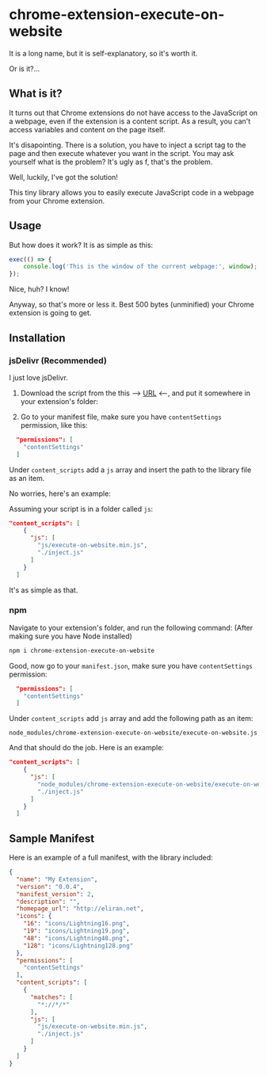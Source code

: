 # chrome-extension-execute-on-website

It is a long name, but it is self-explanatory, so it's worth it.

Or is it?...

## What is it?

It turns out that Chrome extensions do not have access to the JavaScript on a webpage, even if the extension is a content script. As a result, you can't access variables and content on the page itself.

It's disapointing. There is a solution, you have to inject a script tag to the page and then execute whatever you want in the script. You may ask yourself what is the problem? It's ugly as f, that's the problem.

Well, luckily, I've got the solution!

This tiny library allows you to easily execute JavaScript code in a webpage from your Chrome extension.

## Usage
But how does it work? It is as simple as this:

```javascript
exec(() => {
    console.log('This is the window of the current webpage:', window);
});
```

Nice, huh? I know!

Anyway, so that's more or less it. Best 500 bytes (unminified) your Chrome extension is going to get.

## Installation

### jsDelivr (Recommended)
I just love jsDelivr. 


1. Download the script from the this --> [URL](https://cdn.jsdelivr.net/npm/chrome-extension-execute-on-website/execute-on-website.min.js) <--, and put it somewhere in your extension's folder:


2. Go to your manifest file, make sure you have `contentSettings` permission, like this:
```json
  "permissions": [
    "contentSettings"
  ]
```

Under `content_scripts` add a `js` array and insert the path to the library file as an item.

No worries, here's an example:

Assuming your script is in a folder called `js`:

```json
"content_scripts": [
    {
      "js": [
        "js/execute-on-website.min.js",
        "./inject.js"
      ]
    }
  ]
```

It's as simple as that.

### npm

Navigate to your extension's folder, and run the following command: (After making sure you have Node installed)
```bash
npm i chrome-extension-execute-on-website
```
Good, now go to your `manifest.json`, make sure you have `contentSettings` permission:
```json
  "permissions": [
    "contentSettings"
  ]
```
Under `content_scripts` add `js` array and add the following path as an item:

`node_modules/chrome-extension-execute-on-website/execute-on-website.js`

And that should do the job. Here is an example:

```json
"content_scripts": [
    {
      "js": [
        "node_modules/chrome-extension-execute-on-website/execute-on-website.js",
        "./inject.js"
      ]
    }
  ]
```

## Sample Manifest
Here is an example of a full manifest, with the library included:
```json
{
  "name": "My Extension",
  "version": "0.0.4",
  "manifest_version": 2,
  "description": "",
  "homepage_url": "http://eliran.net",
  "icons": {
    "16": "icons/Lightning16.png",
    "19": "icons/Lightning19.png",
    "48": "icons/Lightning48.png",
    "128": "icons/Lightning128.png"
  },
  "permissions": [
    "contentSettings"
  ],
  "content_scripts": [
    {
      "matches": [
        "*://*/*"
      ],
      "js": [
        "js/execute-on-website.min.js",
        "./inject.js"
      ]
    }
  ]
}
```
